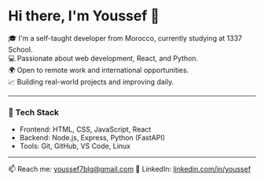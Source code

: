 # Hi there, I'm Youssef 👋

🎓 I'm a self-taught developer from Morocco, currently studying at 1337 School.  
💻 Passionate about web development, React, and Python.  
🌍 Open to remote work and international opportunities.  
📈 Building real-world projects and improving daily.

---

### 🚀 Tech Stack
- Frontend: HTML, CSS, JavaScript, React
- Backend: Node.js, Express, Python (FastAPI)
- Tools: Git, GitHub, VS Code, Linux

---

📫 Reach me: youssef7blg@gmail.com 
🔗 LinkedIn: [linkedin.com/in/youssef](https://linkedin.com)


<!--
**codewithyoussef006/codewithyoussef006** is a ✨ _special_ ✨ repository because its `README.md` (this file) appears on your GitHub profile.

Here are some ideas to get you started:

- 🔭 I’m currently working on ...
- 🌱 I’m currently learning ...
- 👯 I’m looking to collaborate on ...
- 🤔 I’m looking for help with ...
- 💬 Ask me about ...
- 📫 How to reach me: ...
- 😄 Pronouns: ...
- ⚡ Fun fact: ...
-->
